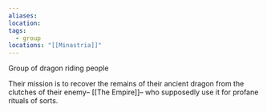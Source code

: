 ```yaml
---
aliases: 
location: 
tags:
  - group
locations: "[[Minastria]]"
---
```


Group of dragon riding people

Their mission is to recover the remains of their ancient dragon from the clutches of their enemy– [[The Empire]]– who supposedly use it for profane rituals of sorts.